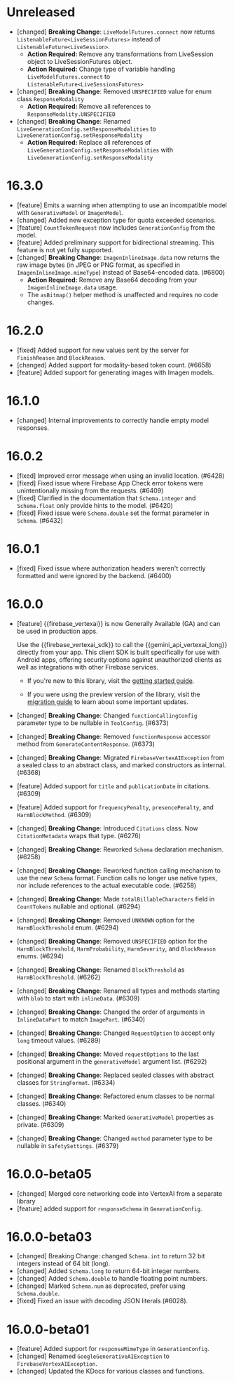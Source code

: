 # Unreleased
* [changed] **Breaking Change**: `LiveModelFutures.connect` now returns `ListenableFuture<LiveSessionFutures>` instead of `ListenableFuture<LiveSession>`.
    * **Action Required:** Remove any transformations from LiveSession object to LiveSessionFutures object. 
    * **Action Required:** Change type of variable handling `LiveModelFutures.connect` to `ListenableFuture<LiveSessionsFutures>`
* [changed] **Breaking Change**: Removed `UNSPECIFIED` value for enum class `ResponseModality`
    * **Action Required:** Remove all references to `ResponseModality.UNSPECIFIED`
* [changed] **Breaking Change**: Renamed `LiveGenerationConfig.setResponseModalities` to `LiveGenerationConfig.setResponseModality`
    * **Action Required:** Replace all references of `LiveGenerationConfig.setResponseModalities` with `LiveGenerationConfig.setResponseModality` 

# 16.3.0
* [feature] Emits a warning when attempting to use an incompatible model with
  `GenerativeModel` or `ImagenModel`.
* [changed] Added new exception type for quota exceeded scenarios.
* [feature] `CountTokenRequest` now includes `GenerationConfig` from the model.
* [feature] Added preliminary support for bidirectional streaming. This feature is not yet fully supported.
* [changed] **Breaking Change**: `ImagenInlineImage.data` now returns the raw
  image bytes (in JPEG or PNG format, as specified in
  `ImagenInlineImage.mimeType`) instead of Base64-encoded data. (#6800)
    * **Action Required:** Remove any Base64 decoding from your
      `ImagenInlineImage.data` usage.
    * The `asBitmap()` helper method is unaffected and requires no code changes.

# 16.2.0
* [fixed] Added support for new values sent by the server for `FinishReason` and `BlockReason`.
* [changed] Added support for modality-based token count. (#6658)
* [feature] Added support for generating images with Imagen models.

# 16.1.0
* [changed] Internal improvements to correctly handle empty model responses.

# 16.0.2
* [fixed] Improved error message when using an invalid location. (#6428)
* [fixed] Fixed issue where Firebase App Check error tokens were unintentionally missing from the requests. (#6409)
* [fixed] Clarified in the documentation that `Schema.integer` and `Schema.float` only provide hints to the model. (#6420)
* [fixed] Fixed issue were `Schema.double` set the format parameter in `Schema`. (#6432)

# 16.0.1
* [fixed] Fixed issue where authorization headers weren't correctly formatted and were ignored by the backend. (#6400)

# 16.0.0
* [feature] {{firebase_vertexai}} is now Generally Available (GA) and can be
  used in production apps.

  Use the {{firebase_vertexai_sdk}} to call the {{gemini_api_vertexai_long}}
  directly from your app. This client SDK is built specifically for use with
  Android apps, offering security options against unauthorized clients
  as well as integrations with other Firebase services.

    * If you're new to this library, visit the
      [getting started guide](/docs/vertex-ai/get-started?platform=android).

    * If you were using the preview version of the library, visit the
      [migration guide](/docs/vertex-ai/migrate-to-ga?platform=android) to learn
      about some important updates.
* [changed] **Breaking Change**: Changed `functionCallingConfig` parameter type to be nullable in `ToolConfig`. (#6373)
* [changed] **Breaking Change**: Removed `functionResponse` accessor method from `GenerateContentResponse`. (#6373)
* [changed] **Breaking Change**: Migrated `FirebaseVertexAIException` from a sealed class to an abstract class, and marked constructors as internal. (#6368)
* [feature] Added support for `title` and `publicationDate` in citations. (#6309)
* [feature] Added support for `frequencyPenalty`, `presencePenalty`, and `HarmBlockMethod`. (#6309)
* [changed] **Breaking Change**: Introduced `Citations` class. Now `CitationMetadata` wraps that type. (#6276)
* [changed] **Breaking Change**: Reworked `Schema` declaration mechanism. (#6258)
* [changed] **Breaking Change**: Reworked function calling mechanism to use the new `Schema` format. Function calls no longer use native types, nor include references to the actual executable code. (#6258)
* [changed] **Breaking Change**: Made `totalBillableCharacters` field in `CountTokens` nullable and optional. (#6294)
* [changed] **Breaking Change**: Removed `UNKNOWN` option for the `HarmBlockThreshold` enum. (#6294)
* [changed] **Breaking Change**: Removed `UNSPECIFIED` option for the `HarmBlockThreshold`, `HarmProbability`, `HarmSeverity`, and `BlockReason` enums. (#6294)
* [changed] **Breaking Change**: Renamed `BlockThreshold` as `HarmBlockThreshold`. (#6262)
* [changed] **Breaking Change**: Renamed all types and methods starting with `blob` to start with `inlineData`. (#6309)
* [changed] **Breaking Change**: Changed the order of arguments in `InlineDataPart` to match `ImagePart`. (#6340)
* [changed] **Breaking Change**: Changed `RequestOption` to accept only `long` timeout values. (#6289)
* [changed] **Breaking Change**: Moved `requestOptions` to the last positional argument in the `generativeModel` argument list. (#6292)
* [changed] **Breaking Change**: Replaced sealed classes with abstract classes for `StringFormat`. (#6334)
* [changed] **Breaking Change**: Refactored enum classes to be normal classes. (#6340)
* [changed] **Breaking Change**: Marked `GenerativeModel` properties as private. (#6309)
* [changed] **Breaking Change**: Changed `method` parameter type to be nullable in `SafetySettings`. (#6379)

# 16.0.0-beta05
* [changed] Merged core networking code into VertexAI from a separate library
* [feature] added support for `responseSchema` in `GenerationConfig`.

# 16.0.0-beta03
* [changed] Breaking Change: changed `Schema.int` to return 32 bit integers instead of 64 bit (long).
* [changed] Added `Schema.long` to return 64-bit integer numbers.
* [changed] Added `Schema.double` to handle floating point numbers.
* [changed] Marked `Schema.num` as deprecated, prefer using `Schema.double`.
* [fixed] Fixed an issue with decoding JSON literals (#6028).

# 16.0.0-beta01
* [feature] Added support for `responseMimeType` in `GenerationConfig`.
* [changed] Renamed `GoogleGenerativeAIException` to `FirebaseVertexAIException`.
* [changed] Updated the KDocs for various classes and functions.

